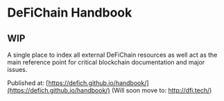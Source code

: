 # DeFiChain Handbook

## WIP

A single place to index all external DeFiChain resources as well act as the main reference point for critical blockchain documentation and major issues.

Published at: [https://defich.github.io/handbook/](https://defich.github.io/handbook/) (Will soon move to: http://dfi.tech/)
